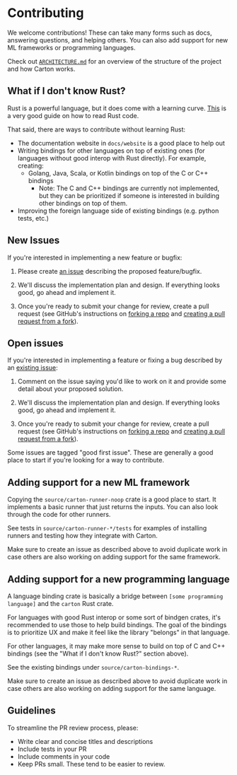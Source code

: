 # Contributing

We welcome contributions! These can take many forms such as docs, answering questions, and helping others. You can also add support for new ML frameworks or programming languages.

Check out [`ARCHITECTURE.md`](./ARCHITECTURE.md) for an overview of the structure of the project and how Carton works.

## What if I don't know Rust?

Rust is a powerful language, but it does come with a learning curve. [This](https://fasterthanli.me/articles/a-half-hour-to-learn-rust) is a very good guide on how to read Rust code.

That said, there are ways to contribute without learning Rust:

* The documentation website in `docs/website` is a good place to help out
* Writing bindings for other languages on top of existing ones (for languages without good interop with Rust directly). For example, creating:
    * Golang, Java, Scala, or Kotlin  bindings on top of the C or C++ bindings
        * Note: The C and C++ bindings are currently not implemented, but they can be prioritized if someone is interested in building other bindings on top of them.
* Improving the foreign language side of existing bindings (e.g. python tests, etc.)

## New Issues

If you're interested in implementing a new feature or bugfix:

1. Please create [an issue](https://github.com/VivekPanyam/carton/issues) describing the proposed feature/bugfix.

2. We'll discuss the implementation plan and design. If everything looks good, go ahead and implement it.

3. Once you're ready to submit your change for review, create a pull request (see GitHub's instructions on [forking a repo](https://help.github.com/en/github/getting-started-with-github/fork-a-repo) and [creating a pull request from a fork](https://help.github.com/en/github/collaborating-with-issues-and-pull-requests/creating-a-pull-request-from-a-fork)).

## Open issues

If you're interested in implementing a feature or fixing a bug described by an [existing issue](https://github.com/VivekPanyam/carton/issues):

1. Comment on the issue saying you'd like to work on it and provide some detail about your proposed solution.

2. We'll discuss the implementation plan and design. If everything looks good, go ahead and implement it.

3. Once you're ready to submit your change for review, create a pull request (see GitHub's instructions on [forking a repo](https://help.github.com/en/github/getting-started-with-github/fork-a-repo) and [creating a pull request from a fork](https://help.github.com/en/github/collaborating-with-issues-and-pull-requests/creating-a-pull-request-from-a-fork)).


Some issues are tagged "good first issue". These are generally a good place to start if you're looking for a way to contribute.

## Adding support for a new ML framework

Copying the `source/carton-runner-noop` crate is a good place to start. It implements a basic runner that just returns the inputs. You can also look through the code for other runners.

See tests in `source/carton-runner-*/tests` for examples of installing runners and testing how they integrate with Carton.

Make sure to create an issue as described above to avoid duplicate work in case others are also working on adding support for the same framework.

## Adding support for a new programming language

A language binding crate is basically a bridge between `[some programming language]` and the `carton` Rust crate.

For languages with good Rust interop or some sort of bindgen crates, it's recommended to use those to help build bindings. The goal of the bindings is to prioritize UX and make it feel like the library "belongs" in that language.

For other languages, it may make more sense to build on top of C and C++ bindings (see the "What if I don't know Rust?" section above).

See the existing bindings under `source/carton-bindings-*`.

Make sure to create an issue as described above to avoid duplicate work in case others are also working on adding support for the same language.

## Guidelines

To streamline the PR review process, please:

- Write clear and concise titles and descriptions
- Include tests in your PR
- Include comments in your code
- Keep PRs small. These tend to be easier to review.
